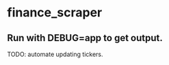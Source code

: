 finance_scraper
===============

Run with DEBUG=app to get output.
-----------------------------------

TODO: automate updating tickers.

